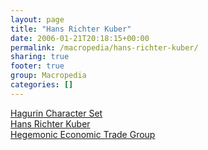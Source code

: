 ```yaml
---
layout: page
title: "Hans Richter Kuber"
date: 2006-01-21T20:18:15+00:00
permalink: /macropedia/hans-richter-kuber/
sharing: true
footer: true
group: Macropedia
categories: []
---
```

<div class='row'>
	<div class='col-md-4'><a href='/macropedia/hagurin-character-set'>Hagurin Character Set</a></div>
	<div class='col-md-4'><a href='/macropedia/hans-richter-kuber'>Hans Richter Kuber</a></div>
	<div class='col-md-4'><a href='/macropedia/hegemonic-economic-trade-group'>Hegemonic Economic Trade Group</a></div>
</div>
